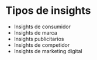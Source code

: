# Tipos de insights
- Insights de consumidor
- Insights de marca
- Insights publicitarios
- Insights de competidor
- Insights de marketing digital